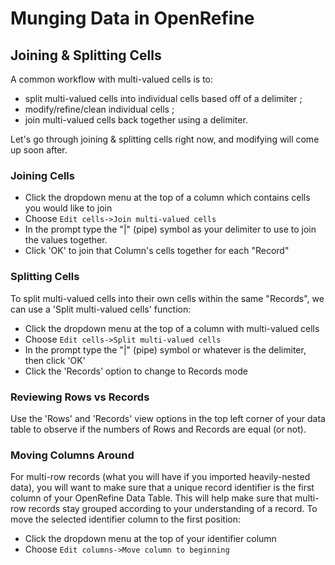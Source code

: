 # Munging Data in OpenRefine

## Joining & Splitting Cells

A common workflow with multi-valued cells is to:

- split multi-valued cells into individual cells based off of a delimiter ;
- modify/refine/clean individual cells ;
- join multi-valued cells back together using a delimiter.

Let's go through joining & splitting cells right now, and modifying will come up soon after.

### Joining Cells

* Click the dropdown menu at the top of a column which contains cells you would like to join
* Choose `Edit cells->Join multi-valued cells`
* In the prompt type the "\|" (pipe) symbol as your delimiter to use to join the values together.
* Click 'OK' to join that Column's cells together for each "Record"

### Splitting Cells

To split multi-valued cells into their own cells within the same "Records", we can use a 'Split multi-valued cells' function:

* Click the dropdown menu at the top of a column with multi-valued cells
* Choose `Edit cells->Split multi-valued cells`
* In the prompt type the "\|" (pipe) symbol or whatever is the delimiter, then click 'OK'
* Click the 'Records' option to change to Records mode

### Reviewing Rows vs Records

Use the 'Rows' and 'Records' view options in the top left corner of your data table to observe if the numbers of Rows and Records are equal (or not).

### Moving Columns Around

For multi-row records (what you will have if you imported heavily-nested data), you will want to make sure that a unique record identifier is the first column of your OpenRefine Data Table. This will help make sure that multi-row records stay grouped according to your understanding of a record. To move the selected identifier column to the first position:

* Click the dropdown menu at the top of your identifier column
* Choose `Edit columns->Move column to beginning`
